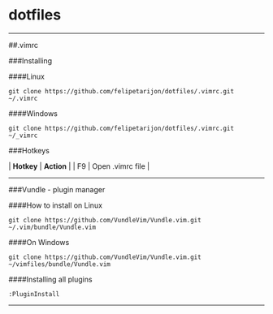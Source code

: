 # dotfiles
----------

##.vimrc

###Installing

####Linux
```
git clone https://github.com/felipetarijon/dotfiles/.vimrc.git ~/.vimrc
```

####Windows
```
git clone https://github.com/felipetarijon/dotfiles/.vimrc.git ~/_vimrc
```

###Hotkeys

| **Hotkey** | **Action**       |
| F9         | Open .vimrc file |

----------

###Vundle - plugin manager

####How to install on Linux
```
git clone https://github.com/VundleVim/Vundle.vim.git ~/.vim/bundle/Vundle.vim
```

####On Windows
```
git clone https://github.com/VundleVim/Vundle.vim.git ~/vimfiles/bundle/Vundle.vim
```

####Installing all plugins
```
:PluginInstall
```

--------
